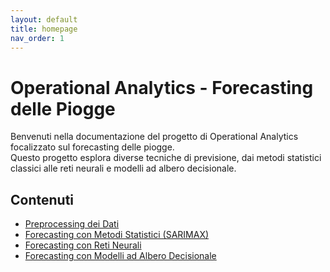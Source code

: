 ```yaml
---
layout: default
title: homepage
nav_order: 1
---
```


# Operational Analytics - Forecasting delle Piogge

Benvenuti nella documentazione del progetto di Operational Analytics focalizzato sul forecasting delle piogge.  
Questo progetto esplora diverse tecniche di previsione, dai metodi statistici classici alle reti neurali e modelli ad
albero decisionale.

## Contenuti

- [Preprocessing dei Dati](preprocessing.md)
- [Forecasting con Metodi Statistici (SARIMAX)](forecasting_statistico.md)
- [Forecasting con Reti Neurali](forecasting_neurale.md)
- [Forecasting con Modelli ad Albero Decisionale](forecasting_decision_tree.md)
